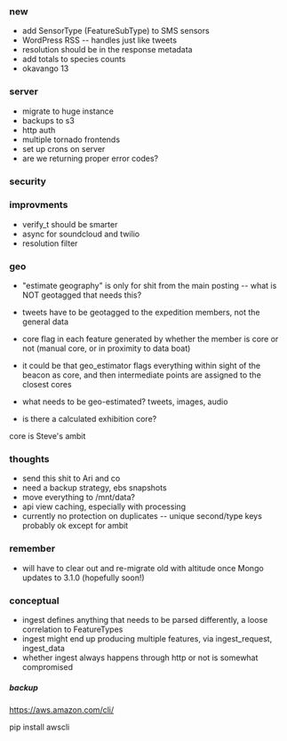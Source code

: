 ### new
- add SensorType (FeatureSubType) to SMS sensors
- WordPress RSS -- handles just like tweets
- resolution should be in the response metadata
- add totals to species counts
- okavango 13

### server
- migrate to huge instance
- backups to s3
- http auth
- multiple tornado frontends
- set up crons on server
- are we returning proper error codes?

### security


### improvments
- verify_t should be smarter
- async for soundcloud and twilio
- resolution filter


### geo
- "estimate geography" is only for shit from the main posting -- what is NOT geotagged that needs this?
- tweets have to be geotagged to the expedition members, not the general data
- core flag in each feature generated by whether the member is core or not
(manual core, or in proximity to data boat)

- it could be that geo_estimator flags everything within sight of the beacon as core, and then intermediate points are assigned to the closest cores

- what needs to be geo-estimated?
tweets, images, audio

- is there a calculated exhibition core?

core is Steve's ambit


### thoughts
- send this shit to Ari and co
- need a backup strategy, ebs snapshots
- move everything to /mnt/data?
- api view caching, especially with processing
- currently no protection on duplicates -- unique second/type keys probably ok except for ambit

### remember
- will have to clear out and re-migrate old with altitude once Mongo updates to 3.1.0 (hopefully soon!)



### conceptual
- ingest defines anything that needs to be parsed differently, a loose correlation to FeatureTypes
- ingest might end up producing multiple features, via ingest_request, ingest_data
- whether ingest always happens through http or not is somewhat compromised


##### backup

https://aws.amazon.com/cli/

pip install awscli



